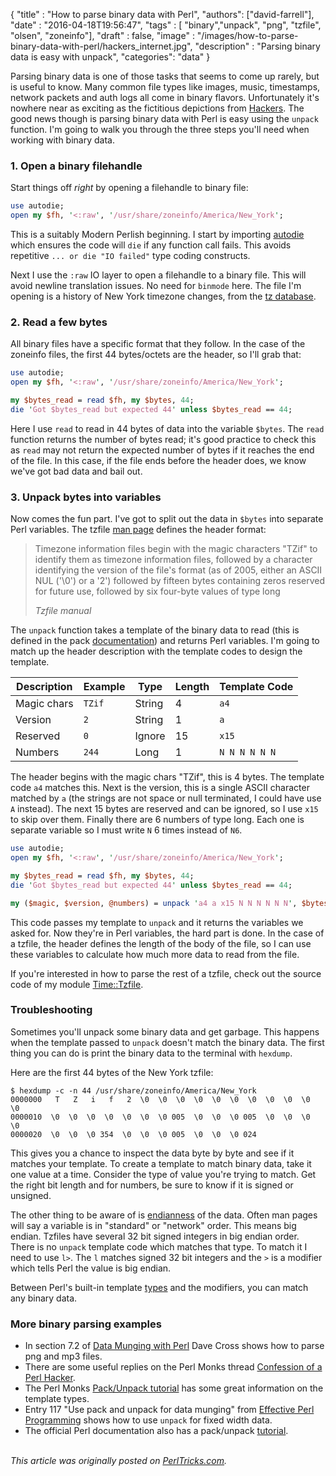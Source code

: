 
  {
    "title"  : "How to parse binary data with Perl",
    "authors": ["david-farrell"],
    "date"   : "2016-04-18T19:56:47",
    "tags"   : [ "binary","unpack", "png", "tzfile", "olsen", "zoneinfo"],
    "draft"  : false,
    "image"  : "/images/how-to-parse-binary-data-with-perl/hackers_internet.jpg",
    "description" : "Parsing binary data is easy with unpack",
    "categories": "data"
  }

Parsing binary data is one of those tasks that seems to come up rarely, but is useful to know. Many common file types like images, music, timestamps, network packets and auth logs all come in binary flavors. Unfortunately it's nowhere near as exciting as the fictitious depictions from [Hackers](https://en.wikipedia.org/wiki/Hackers_%28film%29). The good news though is parsing binary data with Perl is easy using the `unpack` function. I'm going to walk you through the three steps you'll need when working with binary data.

### 1. Open a binary filehandle

Start things off *right* by opening a filehandle to binary file:

```perl
use autodie;
open my $fh, '<:raw', '/usr/share/zoneinfo/America/New_York';
```

This is a suitably Modern Perlish beginning. I start by importing [autodie](https://metacpan.org/pod/autodie) which ensures the code will `die` if any function call fails. This avoids repetitive `... or die "IO failed"` type coding constructs. 

Next I use the `:raw` IO layer to open a filehandle to a binary file. This will avoid newline translation issues. No need for `binmode` here. The file I'm opening is a history of New York timezone changes, from the [tz database](https://en.wikipedia.org/wiki/Tz_database).

### 2. Read a few bytes

All binary files have a specific format that they follow. In the case of the zoneinfo files, the first 44 bytes/octets are the header, so I'll grab that:

```perl
use autodie;
open my $fh, '<:raw', '/usr/share/zoneinfo/America/New_York';

my $bytes_read = read $fh, my $bytes, 44;
die 'Got $bytes_read but expected 44' unless $bytes_read == 44;
```

Here I use `read` to read in 44 bytes of data into the variable `$bytes`. The `read` function returns the number of bytes read; it's good practice to check this as `read` may not return the expected number of bytes if it reaches the end of the file. In this case, if the file ends before the header does, we know we've got bad data and bail out.

### 3. Unpack bytes into variables

Now comes the fun part. I've got to split out the data in `$bytes` into separate Perl variables. The tzfile [man page](http://linux.die.net/man/5/tzfile) defines the header format:

> Timezone information files begin with the magic characters "TZif" to identify them as timezone information files, followed by a character identifying the version of the file's format (as of 2005, either an ASCII NUL ('\0') or a '2') followed by fifteen bytes containing zeros reserved for future use, followed by six four-byte values of type long
>
> <cite>Tzfile manual</cite>

The `unpack` function takes a template of the binary data to read (this is defined in the pack [documentation](http://perldoc.perl.org/functions/pack.html)) and returns Perl variables. I'm going to match up the header description with the template codes to design the template.


| Description  |   Example  | Type       | Length | Template Code|
|--------------|------------|------------|--------|--------------|
| Magic chars  | `TZif`       | String   | 4      | `a4`         |
| Version      | `2`          | String   | 1      | `a`          |
| Reserved     | `0`          | Ignore   | 15     | `x15`        |
| Numbers      | `244`        | Long     | 1      | `N N N N N N`|

The header begins with the magic chars "TZif", this is 4 bytes. The template code `a4` matches this. Next is the version, this is a single ASCII character matched by `a` (the strings are not space or null terminated, I could have use `A` instead). The next 15 bytes are reserved and can be ignored, so I use `x15` to skip over them. Finally there are 6 numbers of type long. Each one is separate variable so I must write `N` 6 times instead of `N6`.

```perl
use autodie;
open my $fh, '<:raw', '/usr/share/zoneinfo/America/New_York';

my $bytes_read = read $fh, my $bytes, 44;
die 'Got $bytes_read but expected 44' unless $bytes_read == 44;

my ($magic, $version, @numbers) = unpack 'a4 a x15 N N N N N N', $bytes;
```

This code passes my template to `unpack` and it returns the variables we asked for. Now they're in Perl variables, the hard part is done. In the case of a tzfile, the header defines the length of the body of the file, so I can use these variables to calculate how much more data to read from the file.

If you're interested in how to parse the rest of a tzfile, check out the source code of my module [Time::Tzfile](https://metacpan.org/pod/Time::Tzfile).

### Troubleshooting

Sometimes you'll unpack some binary data and get garbage. This happens when the template passed to `unpack` doesn't match the binary data. The first thing you can do is print the binary data to the terminal with `hexdump`.

Here are the first 44 bytes of the New York tzfile:

    $ hexdump -c -n 44 /usr/share/zoneinfo/America/New_York
    0000000   T   Z   i   f   2  \0  \0  \0  \0  \0  \0  \0  \0  \0  \0  \0
    0000010  \0  \0  \0  \0  \0  \0  \0 005  \0  \0  \0 005  \0  \0  \0  \0
    0000020  \0  \0  \0 354  \0  \0  \0 005  \0  \0  \0 024

This gives you a chance to inspect the data byte by byte and see if it matches your template. To create a template to match binary data, take it one value at a time. Consider the type of value you're trying to match. Get the right bit length and for numbers, be sure to know if it is signed or unsigned.

The other thing to be aware of is [endianness](https://en.wikipedia.org/wiki/Endianness) of the data. Often man pages will say a variable is in "standard" or "network" order. This means big endian. Tzfiles have several 32 bit signed integers in big endian order. There is no `unpack` template code which matches that type. To match it I need to use `l>`. The `l` matches signed 32 bit integers and the `>` is a modifier which tells Perl the value is big endian.

Between Perl's built-in template [types](http://perldoc.perl.org/functions/pack.html) and the modifiers, you can match any binary data.

### More binary parsing examples

* In section 7.2 of [Data Munging with Perl](http://perlhacks.com/2014/04/data-munging-perl/) Dave Cross shows how to parse png and mp3 files.
* There are some useful replies on the Perl Monks thread [Confession of a Perl Hacker](http://www.perlmonks.org/?node_id=53473).
* The Perl Monks [Pack/Unpack tutorial](http://www.perlmonks.org/?node_id=224666) has some great information on the template types.
* Entry 117 "Use pack and unpack for data munging" from [Effective Perl Programming](http://www.effectiveperlprogramming.com/) shows how to use `unpack` for fixed width data.
* The official Perl documentation also has a pack/unpack [tutorial](http://perldoc.perl.org/perlpacktut.html).

\
*This article was originally posted on [PerlTricks.com](http://perltricks.com).*
